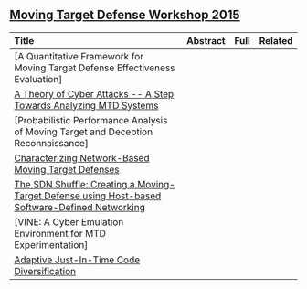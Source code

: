 ## [Moving Target Defense Workshop 2015](http://mtd.mobicloud.asu.edu/)

|Title| Abstract| Full| Related|
|:----|:----|:----|:---|
|[A Quantitative Framework for Moving Target Defense Effectiveness Evaluation]| | | |
|[A Theory of Cyber Attacks -- A Step Towards Analyzing MTD Systems](http://people.cis.ksu.edu/~sdeloach/publications/Conference/MTD15-attacktheory.pdf)| | | |
|[Probabilistic Performance Analysis of Moving Target and Deception Reconnaissance]| | | |
|[Characterizing Network-Based Moving Target Defenses](http://web.cs.wpi.edu/~cshue/research/mtd15.characterizing.pdf)| | | |
|[The SDN Shuffle: Creating a Moving-Target Defense using Host-based Software-Defined Networking](http://web.cs.wpi.edu/~cshue/research/mtd15.sdn.pdf)| | | |
|[VINE: A Cyber Emulation Environment for MTD Experimentation]| | | |
|[Adaptive Just-In-Time Code Diversification](http://users.elis.ugent.be/~brdsutte/research/publications/2015MTDjangda.pdf/)| | | |
